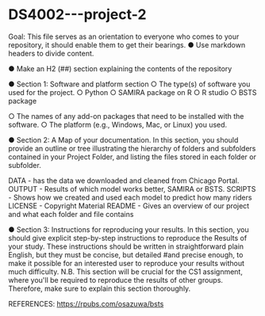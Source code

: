 # DS4002---project-2

Goal: This file serves as an orientation to everyone who comes to your repository, it should enable them to get their bearings. 
● Use markdown headers to divide content. 

● Make an H2 (##) section explaining the contents of the repository 

● Section 1: Software and platform section ○ The type(s) of software you used for the project. 
○ Python
○ SAMIRA package on R
○ R studio
○ BSTS package

○ The names of any add-on packages that need to be installed with the software. 
○ The platform (e.g., Windows, Mac, or Linux) you used. 

● Section 2: A Map of your documentation. In this section, you should provide an outline or tree illustrating the hierarchy of folders and subfolders contained in your Project Folder, and listing the files stored in each folder or subfolder. 

DATA - has the data we downloaded and cleaned from Chicago Portal.
OUTPUT - Results of which model works better, SAMIRA or BSTS.
SCRIPTS - Shows how we created and used each model to predict how many riders
LICENSE - Copyright Material
README - Gives an overview of our project and what each folder and file contains

● Section 3: Instructions for reproducing your results. In this section, you should give explicit step-by-step instructions to reproduce the Results of your study. These instructions should be written in straightforward plain English, but they must be concise, but detailed #and precise enough, to make it possible for an interested user to reproduce your results without much difficulty. N.B. This section will be crucial for the CS1 assignment, where you'll be required to reproduce the results of other groups. Therefore, make sure to explain this section thoroughly.

REFERENCES: https://rpubs.com/osazuwa/bsts
